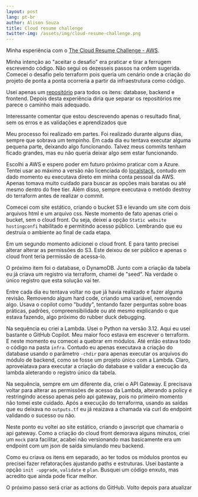 ```yaml
---
layout: post
lang: pt-br
author: Alison Souza
title: Cloud resume challenge
twitter-img: /assets/img/cloud-resume-challenge.png
---
```


Minha esperiência com o [The Cloud Resume Challenge - AWS](https://cloudresumechallenge.dev/docs/the-challenge/aws/).

Minha intenção ao "aceitar o desafio" era praticar e tirar a ferrugem escrevendo código. Não segui os dezesseis passos na ordem sugerida. Comecei o desafio pelo terraform pois queria um cenário onde a criação do projeto de ponta a ponta ocorreria a partir da infraestrutura como código.

Usei apenas um [repositório](https://github.com/alismed/cloud-resume-challenge) para todos os itens: database, backend e frontend. Depois desta experiência diria que separar os repositórios me parece o caminho mais adequado.

Interessante comentar que estou descrevendo apenas o resultado final, sem os erros e as validações e aprendizados que 

Meu processo foi realizado em partes. Foi realizado durante alguns dias, sempre que sobrava um tempinho. Em cada dia eu tentava executar alguma pequena parte, deixando algo funcionando. Talvez meus commits tenham ficado grandes, mas eu não queria deixar algo sem estar funcionando.

Escolhi a AWS e espero poder em futuro próximo praticar com a Azure. Tentei usar ao máximo a versão não licenciada do [localstack](https://www.localstack.cloud/), contudo em dado momento eu executava direto em minha conta pessoal da AWS. Apenas tomava muito cuidado para buscar as opções mais baratas ou até mesmo dentro do free tier. Além disso, sempre executava o metódo destroy do terraform antes de realizar o commit.

Comecei com site estático, criando o bucket S3 e levando um site com dois arquivos html e um arquivo css. Neste momento de fato apenas criei o bucket, sem o cloud front. Ou seja, deixei a opção `Static website hostingconfi` habilitado e permitindo acesso público. Lembrando que eu destruia o ambiente ao final de cada etapa.

Em um segundo momento adicionei o cloud front. E para tanto precisei alterar alterar as permissões do S3. Este deixou de ser público e apenas o cloud front teria permissão de acessa-lo.

O próximo item foi o database, o DynamoDB. Junto com a criação da tabela eu já criava um registro via terraform, chamei de "seed". Na verdade o único registro que esta solução vai ter.

Entre cada dia eu tentava voltar no que já havia realizado e fazer alguma revisão. Removendo algum hard code, criando uma variável, removendo algo. Usava o copilot como "buddy", tentando fazer perguntas sobre boas práticas, padrões, compreensibilidade ou até mesmo explicando o que estava fazendo, algo próximo do rubber duck debugging. 

Na sequência eu criei a Lambda. Usei o Python na versão 3.12. Aqui eu usei bastante o GitHub Copilot. Meu maior foco estava em escrever o terraform. E neste momento eu comecei a quebrar em módulos. Até então estava todo o código na pasta `infra`. Contudo eu apenas executava a criação do database usando o parâmetro `-chdir` para apenas executar os arquivos do módulo de backend, como se fosse um projeto único com a Lambda. Claro, aproveiatava para executar a criação do database e validar a execução da lambda aleterando o registro único da tabela.

Na sequência, sempre em um diferente dia, criei o API Gateway. E precisava voltar para alterar as permissões de acesso da Lambda, alterando a policy e restringindo acesso apenas pelo api gateway, pois no primeiro momento não tomei este cuidado. Após a execução do terraforma, usando as saídas que eu deixava no `outputs.tf` eu já reaizava a chamada via curl do endpoint validando o sucesso ou não.

Neste ponto eu voltei ao site estático, criando o javscript que chamaria o api gateway. Como a criação do cloud front demorava alguns minutos, criei um `mock` para facilitar, acabei não versionando mas basicamente era um endpoint com um json de saída simulando meu backend.

Como eu criava os itens em separado, ao ter todos os módulos prontos eu precisei fazer refatorações ajustando paths e estruturas. Usei bastante a opção `init -upgrade`, `validate` e `plan`. Busquei um código enxuto, mas acredito que ainda pode ficar melhor.

O próximo passo será criar as actions do GitHub. Volto depois para atualizar